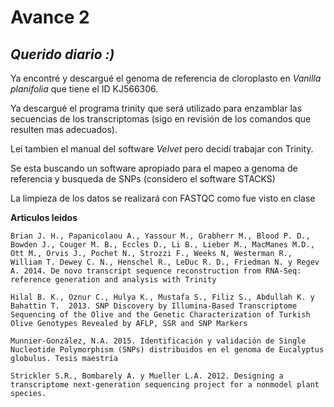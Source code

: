 # **Avance 2**

## *Querido diario :)*

Ya encontré y descargué el genoma de referencia de cloroplasto en *Vanilla planifolia* que tiene el ID KJ566306.

Ya descargué el programa trinity que será utilizado para enzamblar las secuencias de los transcriptomas (sigo en revisión de los comandos que resulten mas adecuados).

Leí tambien el manual del software *Velvet* pero decidí trabajar con Trinity.

Se esta buscando un software apropiado para el mapeo a genoma de referencia y busqueda de SNPs (considero el software STACKS) 

La limpieza de los datos se realizará con FASTQC como fue visto en clase

**Articulos leidos**

	Brian J. H., Papanicolaou A., Yassour M., Grabherr M., Blood P. D., Bowden J., Couger M. B., Eccles D., Li B., Lieber M., MacManes M.D., Ott M., Orvis J., Pochet N., Strozzi F., Weeks N, Westerman R., William T. Dewey C. N., Henschel R., LeDuc R. D., Friedman N. y Regev A. 2014. De novo transcript sequence reconstruction from RNA-Seq: reference generation and analysis with Trinity

	Hilal B. K., Oznur C., Hulya K., Mustafa S., Filiz S., Abdullah K. y Bahattin T.  2013. SNP Discovery by Illumina-Based Transcriptome Sequencing of the Olive and the Genetic Characterization of Turkish Olive Genotypes Revealed by AFLP, SSR and SNP Markers
	
	Munnier-González, N.A. 2015. Identificación y validación de Single Nucleotide Polymorphism (SNPs) distribuidos en el genoma de Eucalyptus globulus. Tesis maestría
    
	Strickler S.R., Bombarely A. y Mueller L.A. 2012. Designing a transcriptome next-generation sequencing project for a nonmodel plant species.

	

